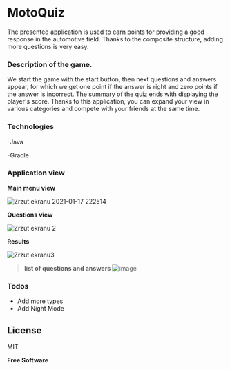 


# MotoQuiz


The presented application is used to earn points for providing a good response in the automotive field.
Thanks to the composite structure, adding more questions is very easy.


### **Description of the game.**
We start the game with the start button, then next questions and answers appear, for which we get one point if the answer is right and zero points if the answer is incorrect.
The summary of the quiz ends with displaying the player's score.
Thanks to this application, you can expand your view in various categories and compete with your friends at the same time.

### Technologies
-Java

-Gradle

### Application view
**Main menu view**


![Zrzut ekranu 2021-01-17 222514](https://user-images.githubusercontent.com/43965599/104856436-ec14c680-5912-11eb-8df9-009a9b80b2d1.png)


**Questions view**


![Zrzut ekranu 2](https://user-images.githubusercontent.com/43965599/104856539-94c32600-5913-11eb-8b02-8ebfe6eff7cb.png)


**Results**


![Zrzut ekranu3](https://user-images.githubusercontent.com/43965599/104856575-c0dea700-5913-11eb-80f7-656939c6d6ca.png)


>**list of questions and answers**
![image](https://user-images.githubusercontent.com/43965599/119953461-519e5100-bf9e-11eb-8d3d-0862b059e6e0.png)


### Todos

 - Add more types
 - Add Night Mode

License
----

MIT


**Free Software**


